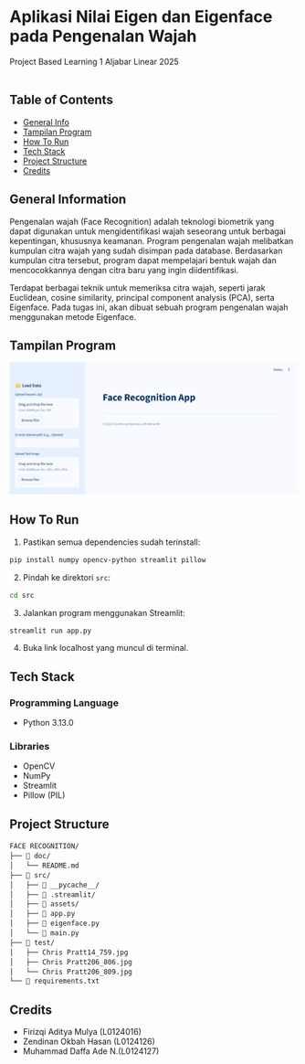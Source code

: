 # Aplikasi Nilai Eigen dan Eigenface pada Pengenalan Wajah
Project Based Learning 1 Aljabar Linear 2025  
<br/>

## Table of Contents
* [General Info](#general-information)
* [Tampilan Program](#tampilan-program)
* [How To Run](#how-to-run)
* [Tech Stack](#tech-stack)
* [Project Structure](#project-structure)
* [Credits](#credits)

## General Information
Pengenalan wajah (Face Recognition) adalah teknologi biometrik yang dapat digunakan untuk mengidentifikasi wajah seseorang untuk berbagai kepentingan, khususnya keamanan. Program pengenalan wajah melibatkan kumpulan citra wajah yang sudah disimpan pada database. Berdasarkan kumpulan citra tersebut, program dapat mempelajari bentuk wajah dan mencocokkannya dengan citra baru yang ingin diidentifikasi.

Terdapat berbagai teknik untuk memeriksa citra wajah, seperti jarak Euclidean, cosine similarity, principal component analysis (PCA), serta Eigenface. Pada tugas ini, akan dibuat sebuah program pengenalan wajah menggunakan metode Eigenface.

## Tampilan Program
![Main View](https://raw.githubusercontent.com/Adityamulyaf/PBL-1-Aljabar-Linear-2025/main/Face%20Recognition/src/assets/tampilanProgram.png)

## How To Run
1. Pastikan semua dependencies sudah terinstall:
```bash
pip install numpy opencv-python streamlit pillow
```

2. Pindah ke direktori `src`:
```bash
cd src
```

3. Jalankan program menggunakan Streamlit:
```bash
streamlit run app.py
```

4. Buka link localhost yang muncul di terminal.

## Tech Stack

### Programming Language
- Python 3.13.0

### Libraries
- OpenCV
- NumPy
- Streamlit
- Pillow (PIL)

## Project Structure
```bash
FACE RECOGNITION/
├── 📁 doc/
│   └── README.md
├── 📁 src/
│   ├── 📁 __pycache__/
│   ├── 📁 .streamlit/
│   ├── 📁 assets/
│   ├── 🐍 app.py
│   ├── 🐍 eigenface.py
│   └── 🐍 main.py
├── 📁 test/
│   ├── Chris Pratt14_759.jpg
│   ├── Chris Pratt206_806.jpg
│   └── Chris Pratt206_809.jpg
└── 📄 requirements.txt
```

## Credits
- Firizqi Aditya Mulya (L0124016)
- Zendinan Okbah Hasan (L0124126)
- Muhammad Daffa Ade N.(L0124127)
